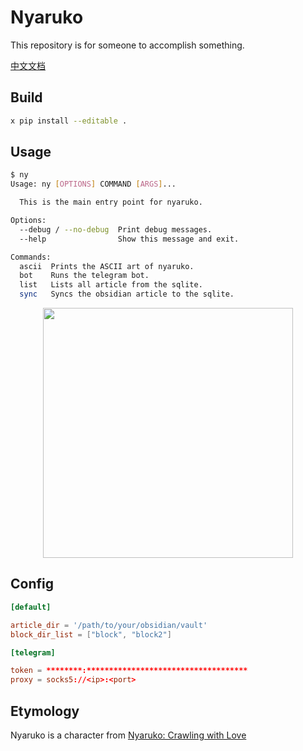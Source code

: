 # Nyaruko

This repository is for someone to accomplish something.

[中文文档](README.cn.md)

## Build

```bash
x pip install --editable .
```

## Usage

```bash
$ ny
Usage: ny [OPTIONS] COMMAND [ARGS]...

  This is the main entry point for nyaruko.

Options:
  --debug / --no-debug  Print debug messages.
  --help                Show this message and exit.

Commands:
  ascii  Prints the ASCII art of nyaruko.
  bot    Runs the telegram bot.
  list   Lists all article from the sqlite.
  sync   Syncs the obsidian article to the sqlite.
```

<div align=center>
  <img width="400" src="https://github.com/niracler/nyaruko/assets/24842631/23c3e818-2c06-4589-a226-2ccd310d51db">
</div>


## Config

```toml
[default]

article_dir = '/path/to/your/obsidian/vault'
block_dir_list = ["block", "block2"]

[telegram]

token = ********:************************************
proxy = socks5://<ip>:<port>
```

## Etymology

Nyaruko is a character from [Nyaruko: Crawling with Love](https://en.wikipedia.org/wiki/Nyaruko:_Crawling_with_Love)
